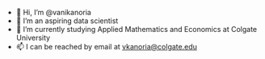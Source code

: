 - 👋 Hi, I’m @vanikanoria
- 👀 I’m an aspiring data scientist
- 🌱 I’m currently studying Applied Mathematics and Economics at Colgate University
- 📫 I can be reached by email at vkanoria@colgate.edu
<!---
vanikanoria/vanikanoria is a ✨ special ✨ repository because its `README.md` (this file) appears on your GitHub profile.
You can click the Preview link to take a look at your changes.
--->
